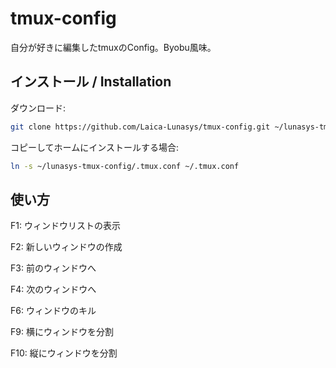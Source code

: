 tmux-config
===========

自分が好きに編集したtmuxのConfig。Byobu風味。



インストール / Installation
---------------------------

  ダウンロード:
  
```bash
git clone https://github.com/Laica-Lunasys/tmux-config.git ~/lunasys-tmux-config
```

  コピーしてホームにインストールする場合:

```bash
ln -s ~/lunasys-tmux-config/.tmux.conf ~/.tmux.conf
```

使い方
------

F1: ウィンドウリストの表示

F2: 新しいウィンドウの作成

F3: 前のウィンドウへ

F4: 次のウィンドウへ

F6: ウィンドウのキル

F9: 横にウィンドウを分割

F10: 縦にウィンドウを分割

